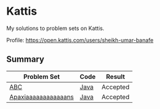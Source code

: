 # Kattis
My solutions to problem sets on Kattis.

Profile: https://open.kattis.com/users/sheikh-umar-banafe

## Summary
Problem Set| Code | Result
---------- | ---------- | ---------- |
[ABC](https://open.kattis.com/problems/abc) | [Java](https://github.com/Sheikh-Umar/kattis/blob/master/Java/ABC.java) | Accepted
[Apaxiaaaaaaaaaaaans](https://open.kattis.com/problems/apaxiaaans) | [Java](https://github.com/Sheikh-Umar/kattis/blob/master/Java/Apaxians.java) | Accepted

